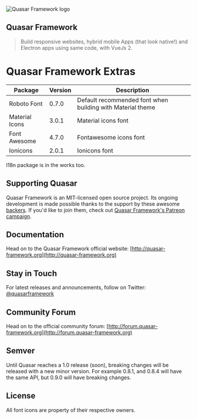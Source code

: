 ![Quasar Framework logo](http://quasar-framework.org/images/logo/xxhdpi.png)

## Quasar Framework

> Build responsive websites, hybrid mobile Apps (that look native!) and Electron apps using same code, with VueJs 2.

# Quasar Framework Extras

| Package | Version | Description |
| --- | --- | --- |
| Roboto Font | 0.7.0 | Default recommended font when building with Material theme |
| Material Icons | 3.0.1 | Material icons font |
| Font Awesome | 4.7.0 | Fontawesome icons font |
| Ionicons | 2.0.1 | Ionicons font |

I18n package is in the works too.

## Supporting Quasar
Quasar Framework is an MIT-licensed open source project. Its ongoing development is made possible thanks to the support by these awesome [backers](https://github.com/rstoenescu/quasar-framework/blob/dev/backers.md). If you'd like to join them, check out [Quasar Framework's Patreon campaign](https://www.patreon.com/quasarframework).

## Documentation

Head on to the Quasar Framework official website: [http://quasar-framework.org](http://quasar-framework.org)

## Stay in Touch

For latest releases and announcements, follow on Twitter: [@quasarframework](https://twitter.com/quasarframework)

## Community Forum

Head on to the official community forum: [http://forum.quasar-framework.org](http://forum.quasar-framework.org)

## Semver
Until Quasar reaches a 1.0 release (soon), breaking changes will be released with a new minor version. For example 0.8.1, and 0.8.4 will have the same API, but 0.9.0 will have breaking changes.

## License

All font icons are property of their respective owners.

